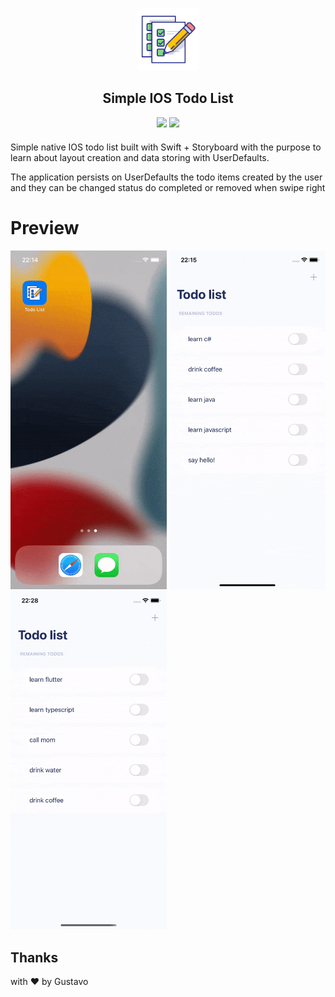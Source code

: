 <p align="center">

</p>

<div align="center" style="margin-bottom: 20px">

  <img src="./GithubAssets/logo.png" width="100px" />

   <h2 align="center">
    Simple IOS Todo List
  </h2>

  <img src="https://img.shields.io/badge/Swift-4.x-orange.svg" />
  <img src="https://img.shields.io/badge/iOS-12%2B-brightgreen" />
</div>

Simple native IOS todo list built with Swift + Storyboard with the purpose to learn about layout creation and data storing with UserDefaults.

The application persists on UserDefaults the todo items created by the user and they can be changed status do completed or removed when swipe right

# Preview

<p float="left">
  <img src="./GithubAssets/preview-1.gif" width="250"/>
  <img src="./GithubAssets/preview-2.gif" width="250"/>
  <img src="./GithubAssets/preview-3.gif" width="250"/>
</p>

## Thanks

with ❤️ by Gustavo
